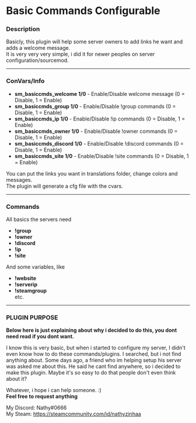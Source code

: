 # Basic Commands Configurable
### Description
Basicly, this plugin will help some server owners to add links he want and adds a welcome message.   
It is very very very simple, i did it for newer peoples on server configuration/sourcemod.
***
### ConVars/Info
* **sm_basiccmds_welcome 1/0** - Enable/Disable welcome message (0 = Disable, 1 = Enable)
* **sm_basiccmds_group 1/0** - Enable/Disable !group commands (0 = Disable, 1 = Enable)
* **sm_basiccmds_ip 1/0** - Enable/Disable !ip commands (0 = Disable, 1 = Enable)
* **sm_basiccmds_owner 1/0** - Enable/Disable !owner commands (0 = Disable, 1 = Enable)
* **sm_basiccmds_discord 1/0** - Enable/Disable !discord commands (0 = Disable, 1 = Enable)
* **sm_basiccmds_site 1/0** - Enable/Disable !site commands (0 = Disable, 1 = Enable)  

You can put the links you want in translations folder, change colors and messages.  
The plugin will generate a cfg file with the cvars.
***
### Commands 
All basics the servers need
* **!group**
* **!owner**
* **!discord**
* **!ip**
* **!site**  

And some variables, like  
* **!website**
* **!serverip**
* **!steamgroup**  
etc.
***

### PLUGIN PURPOSE 
**Below here is just explaining about why i decided to do this, you dont need read if you dont want.**  

I know this is very basic, but when i started to configure my server, I didn't even know how to do these commands/plugins. I searched, but i not find anything about. Some days ago, a friend who im helping setup his server was asked me about this. He said he cant find anywhere, so i decided to make this plugin.
Maybe it's so easy to do that people don't even think about it?

Whatever, i hope i can help someone. :)  
**Feel free to request anything**

My Discord: Nathy#0666  
My Steam: https://steamcommunity.com/id/nathyzinhaa  
